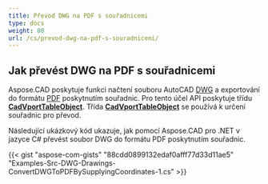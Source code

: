 ```yaml
---
title: Převod DWG na PDF s souřadnicemi
type: docs
weight: 80
url: /cs/prevod-dwg-na-pdf-s-souradnicemi/
---
```



## **Jak převést DWG na PDF s souřadnicemi**

Aspose.CAD poskytuje funkci načtení souboru AutoCAD [DWG](https://docs.fileformat.com/cad/dwg/) a exportování do formátu [PDF](https://docs.fileformat.com/pdf/) poskytnutím souřadnic. Pro tento účel API poskytuje třídu [**CadVportTableObject**](https://reference.aspose.com/cad/net/aspose.cad.fileformats.cad.cadtables/cadvporttableobject). Třída [**CadVportTableObject**](https://reference.aspose.com/cad/net/aspose.cad.fileformats.cad.cadtables/cadvporttableobject) se používá k určení souřadnic pro převod.

Následující ukázkový kód ukazuje, jak pomocí Aspose.CAD pro .NET v jazyce C# převést soubor DWG do formátu PDF poskytnutím souřadnic.

{{< gist "aspose-com-gists" "88cdd0899132edaf0afff77d33d11ae5" "Examples-Src-DWG-Drawings-ConvertDWGToPDFBySupplyingCoordinates-1.cs" >}}
